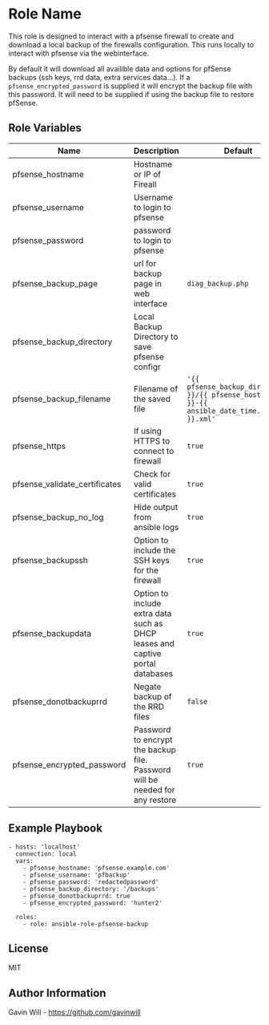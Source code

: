 # Role Name

This role is designed to interact with a pfsense firewall to create and download a local backup of the firewalls configuration. This runs locally to interact with pfsense via the webinterface.

By default it will download all availible data and options for pfSense backups (ssh keys, rrd data, extra services data...). If a `pfsense_encrypted_password` is supplied it will encrypt the backup file with this password. It will need to be supplied if using the backup file to restore pfSense.

## Role Variables

| Name                          | Description                                                                   | Default                                                                                       |
| ----------------------------- | ----------------------------------------------------------------------------- | --------------------------------------------------------------------------------------------- |
| pfsense_hostname              | Hostname or IP of Fireall                                                     |                                                                                               |
| pfsense_username              | Username to login to pfsense                                                  |                                                                                               |
| pfsense_password              | password to login to pfsense                                                  |                                                                                               |
| pfsense_backup_page           | url for backup page in web interface                                          | `diag_backup.php`                                                                             |
| pfsense_backup_directory      | Local Backup Directory to save pfsense configr                                |                                                                                               |
| pfsense_backup_filename       | Filename of the saved file                                                    | `'{{ pfsense_backup_directory }}/{{ pfsense_hostname }}-{{ ansible_date_time.iso8601 }}.xml'` |
| pfsense_https                 | If using HTTPS to connect to firewall                                         | `true`                                                                                        |
| pfsense_validate_certificates | Check for valid certificates                                                  | `true`                                                                                        |
| pfsense_backup_no_log         | Hide output from ansible logs                                                 | `true`                                                                                        |
| pfsense_backupssh             | Option to include the SSH keys for the firewall                               | `true`                                                                                        |
| pfsense_backupdata            | Option to include extra data such as DHCP leases and captive portal databases | `true`                                                                                        |
| pfsense_donotbackuprrd        | Negate backup of the RRD files                                                | `false`                                                                                       |
| pfsense_encrypted_password    | Password to encrypt the backup file. Password will be needed for any restore  | `true`                                                                                        |

## Example Playbook

```
- hosts: 'localhost'
  connection: local
  vars:
    - pfsense_hostname: 'pfsense.example.com'
    - pfsense_username: 'pfbackup'
    - pfsense_password: 'redactedpassword'
    - pfsense_backup_directory: '/backups'
    - pfsense_donotbackuprrd: true
    - pfsense_encrypted_password: 'hunter2'

  roles:
    - role: ansible-role-pfsense-backup
```

## License

MIT

## Author Information

Gavin Will - https://github.com/gavinwill
